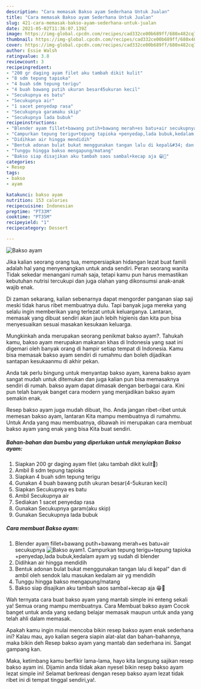 ```yaml
---
description: "Cara memasak Bakso ayam Sederhana Untuk Jualan"
title: "Cara memasak Bakso ayam Sederhana Untuk Jualan"
slug: 421-cara-memasak-bakso-ayam-sederhana-untuk-jualan
date: 2021-05-02T11:36:07.139Z
image: https://img-global.cpcdn.com/recipes/cad332ce00b689ff/680x482cq70/bakso-ayam-foto-resep-utama.jpg
thumbnail: https://img-global.cpcdn.com/recipes/cad332ce00b689ff/680x482cq70/bakso-ayam-foto-resep-utama.jpg
cover: https://img-global.cpcdn.com/recipes/cad332ce00b689ff/680x482cq70/bakso-ayam-foto-resep-utama.jpg
author: Essie Walsh
ratingvalue: 3.8
reviewcount: 3
recipeingredient:
- "200 gr daging ayam filet aku tambah dikit kulit"
- "8 sdm tepung tapioka"
- "4 buah sdm tepung terigu"
- "4 buah bawang putih ukuran besar45ukuran kecil"
- "Secukupnya es batu"
- "Secukupnya air"
- "1 sacet penyedap rasa"
- "Secukupnya garamaku skip"
- "Secukupnya lada bubuk"
recipeinstructions:
- "Blender ayam fillet+bawang putih+bawang merah+es batu+air secukupnya"
- "Campurkan tepung terigu+tepung tapioka +penyedap,lada bubuk,kedalam ayam yg sudah di blender"
- "Didihkan air hingga mendidih"
- "Bentuk adonan bulat bukat menggunakan tangan lalu di kepal&#34; dan di ambil oleh sendok lalu masukan kedalam air yg mendidih"
- "Tunggu hingga bakso mengapung/matang"
- "Bakso siap disajikan aku tambah saos sambal+kecap aja 😁🤭"
categories:
- Resep
tags:
- bakso
- ayam

katakunci: bakso ayam 
nutrition: 153 calories
recipecuisine: Indonesian
preptime: "PT33M"
cooktime: "PT35M"
recipeyield: "1"
recipecategory: Dessert

---
```



![Bakso ayam](https://img-global.cpcdn.com/recipes/cad332ce00b689ff/680x482cq70/bakso-ayam-foto-resep-utama.jpg)

Jika kalian seorang orang tua, mempersiapkan hidangan lezat buat famili adalah hal yang menyenangkan untuk anda sendiri. Peran seorang  wanita Tidak sekedar menangani rumah saja, tetapi kamu pun harus memastikan kebutuhan nutrisi tercukupi dan juga olahan yang dikonsumsi anak-anak wajib enak.

Di zaman  sekarang, kalian sebenarnya dapat mengorder panganan siap saji meski tidak harus ribet membuatnya dulu. Tapi banyak juga mereka yang selalu ingin memberikan yang terlezat untuk keluarganya. Lantaran, memasak yang dibuat sendiri akan jauh lebih higienis dan kita pun bisa menyesuaikan sesuai masakan kesukaan keluarga. 



Mungkinkah anda merupakan seorang penikmat bakso ayam?. Tahukah kamu, bakso ayam merupakan makanan khas di Indonesia yang saat ini digemari oleh banyak orang di hampir setiap tempat di Indonesia. Kamu bisa memasak bakso ayam sendiri di rumahmu dan boleh dijadikan santapan kesukaanmu di akhir pekan.

Anda tak perlu bingung untuk menyantap bakso ayam, karena bakso ayam sangat mudah untuk ditemukan dan juga kalian pun bisa memasaknya sendiri di rumah. bakso ayam dapat dimasak dengan berbagai cara. Kini pun telah banyak banget cara modern yang menjadikan bakso ayam semakin enak.

Resep bakso ayam juga mudah dibuat, lho. Anda jangan ribet-ribet untuk memesan bakso ayam, lantaran Kita mampu membuatnya di rumahmu. Untuk Anda yang mau membuatnya, dibawah ini merupakan cara membuat bakso ayam yang enak yang bisa Kita buat sendiri.

<!--inarticleads1-->

##### Bahan-bahan dan bumbu yang diperlukan untuk menyiapkan Bakso ayam:

1. Siapkan 200 gr daging ayam filet (aku tambah dikit kulit🤭)
1. Ambil 8 sdm tepung tapioka
1. Siapkan 4 buah sdm tepung terigu
1. Gunakan 4 buah bawang putih ukuran besar(4-5ukuran kecil)
1. Siapkan Secukupnya es batu
1. Ambil Secukupnya air
1. Sediakan 1 sacet penyedap rasa
1. Gunakan Secukupnya garam(aku skip)
1. Gunakan Secukupnya lada bubuk




<!--inarticleads2-->

##### Cara membuat Bakso ayam:

1. Blender ayam fillet+bawang putih+bawang merah+es batu+air secukupnya
<img src="https://img-global.cpcdn.com/steps/d21e44b908a3f8e4/160x128cq70/bakso-ayam-langkah-memasak-1-foto.jpg" alt="Bakso ayam">1. Campurkan tepung terigu+tepung tapioka +penyedap,lada bubuk,kedalam ayam yg sudah di blender
1. Didihkan air hingga mendidih
1. Bentuk adonan bulat bukat menggunakan tangan lalu di kepal&#34; dan di ambil oleh sendok lalu masukan kedalam air yg mendidih
1. Tunggu hingga bakso mengapung/matang
1. Bakso siap disajikan aku tambah saos sambal+kecap aja 😁🤭




Wah ternyata cara buat bakso ayam yang mantab simple ini enteng sekali ya! Semua orang mampu membuatnya. Cara Membuat bakso ayam Cocok banget untuk anda yang sedang belajar memasak maupun untuk anda yang telah ahli dalam memasak.

Apakah kamu ingin mulai mencoba bikin resep bakso ayam enak sederhana ini? Kalau mau, ayo kalian segera siapin alat-alat dan bahan-bahannya, maka bikin deh Resep bakso ayam yang mantab dan sederhana ini. Sangat gampang kan. 

Maka, ketimbang kamu berfikir lama-lama, hayo kita langsung sajikan resep bakso ayam ini. Dijamin anda tiidak akan nyesel bikin resep bakso ayam lezat simple ini! Selamat berkreasi dengan resep bakso ayam lezat tidak ribet ini di tempat tinggal sendiri,ya!.

